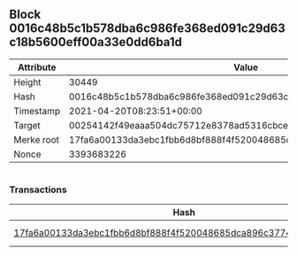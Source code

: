 ## Block 0016c48b5c1b578dba6c986fe368ed091c29d63c18b5600eff00a33e0dd6ba1d

Attribute | Value
--- | ---
Height | 30449
Hash | 0016c48b5c1b578dba6c986fe368ed091c29d63c18b5600eff00a33e0dd6ba1d
Timestamp | 2021-04-20T08:23:51+00:00
Target | 00254142f49eaaa504dc75712e8378ad5316cbcead634704b3734b6271167cc4
Merke root | 17fa6a00133da3ebc1fbb6d8bf888f4f520048685dca896c3774f0c86a1a56ad
Nonce | 3393683226

```

```

### Transactions

Hash | Amount
--- | ---
[17fa6a00133da3ebc1fbb6d8bf888f4f520048685dca896c3774f0c86a1a56ad](17fa6a00133da3ebc1fbb6d8bf888f4f520048685dca896c3774f0c86a1a56ad.md) | 10.00000000 SKEPTI 
